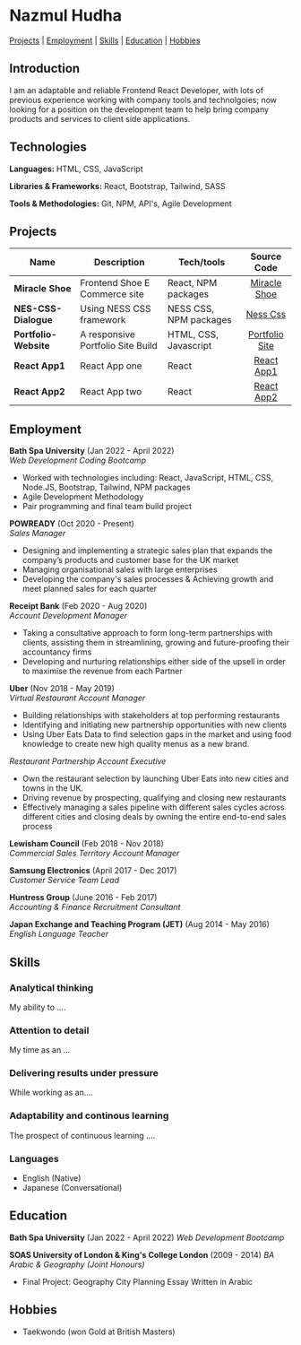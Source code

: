 # Nazmul Hudha

[Projects](#projects) | [Employment](#employment) | [Skills](#skills) | [Education](#education) | [Hobbies](#hobbies)

## Introduction

I am an adaptable and reliable Frontend React Developer, with lots of previous experience working with company tools and technolgoies; now looking for a position on the development team to help bring company products and services to client side applications.

## Technologies
**Languages:** HTML, CSS, JavaScript

**Libraries & Frameworks:** React, Bootstrap, Tailwind, SASS

**Tools & Methodologies:** Git, NPM, API's, Agile Development

## Projects

| Name                         | Description       | Tech/tools        | Source Code |
| ---------------------------- | ----------------- | ----------------- | :---------: |
| **Miracle Shoe** | Frontend Shoe E Commerce site   | React, NPM packages | [Miracle Shoe](https://github.com/nazhudha/miracle-shoes-ecommerce) |
| **NES-CSS-Dialogue**          | Using NESS CSS framework   |  NESS CSS, NPM packages   |  [Ness Css ](https://github.com/nazhudha/css---NES-CSS-Dialogue)  |
| **Portfolio-Website**         |  A responsive Portfolio Site Build   |  HTML, CSS, Javascript   |  [Portfolio Site](https://github.com/nazhudha/Portfolio-Website)  |
| **React App1**    |  React App one  |  React  |  [React App1](https://github.com/nazhudha?tab=repositories)  |
| **React App2**    |  React App two  |  React  |  [React App2](https://github.com/nazhudha?tab=repositories)  |

## Employment

**Bath Spa University** (Jan 2022 - April 2022)  
_Web Development Coding Bootcamp_

- Worked with technologies including: React, JavaScript, HTML, CSS, Node.JS, Bootstrap, Tailwind, NPM packages 
- Agile Development Methodology
- Pair programming and final team build project 

**POWREADY** (Oct 2020 - Present)  
_Sales Manager_

- Designing and implementing a strategic sales plan that expands the company’s products and customer base for the UK market 
- Managing organisational sales with large enterprises 
- Developing the company's sales processes & Achieving growth and meet planned sales for each quarter

**Receipt Bank** (Feb 2020 - Aug 2020)  
_Account Development Manager_

- Taking a consultative approach to form long-term partnerships with clients, assisting them in streamlining, growing and future-proofing their accountancy firms
- Developing and nurturing relationships either side of the upsell in order to maximise the revenue from each Partner 

**Uber** (Nov 2018 - May 2019)  
_Virtual Restaurant Account Manager_

- Building relationships with stakeholders at top performing restaurants 
- Identifying and initiating new partnership opportunities with new clients 
- Using Uber Eats Data to find selection gaps in the market and using food knowledge to create new high quality menus as a new brand. 

_Restaurant Partnership Account Executive_
- Own the restaurant selection by launching Uber Eats into new cities and towns in the UK.
- Driving revenue by prospecting, qualifying and closing new restaurants 
- Effectively managing a sales pipeline with different sales cycles across different cities and closing deals by owning the entire end-to-end sales process


**Lewisham Council** (Feb 2018 - Nov 2018)  
_Commercial Sales Territory Account Manager_

**Samsung Electronics** (April 2017 - Dec 2017)  
_Customer Service Team Lead_

**Huntress Group** (June 2016 - Feb 2017)  
_Accounting & Finance Recruitment Consultant_

**Japan Exchange and Teaching Program (JET)** (Aug 2014 - May 2016)  
_English Language Teacher_


## Skills

### Analytical thinking

My ability to ....

### Attention to detail

My time as an ...
  
### Delivering results under pressure

While working as an....

### Adaptability and continous learning

The prospect of continuous learning ....
  
### Languages  

- English (Native)
- Japanese (Conversational)

## Education

**Bath Spa University** (Jan 2022 - April 2022) 
_Web Development Bootcamp_


**SOAS University of London & King's College London** (2009 - 2014)
_BA Arabic & Geography (Joint Honours)_

- Final Project: Geography City Planning Essay Written in Arabic 

## Hobbies

- Taekwondo (won Gold at British Masters)
